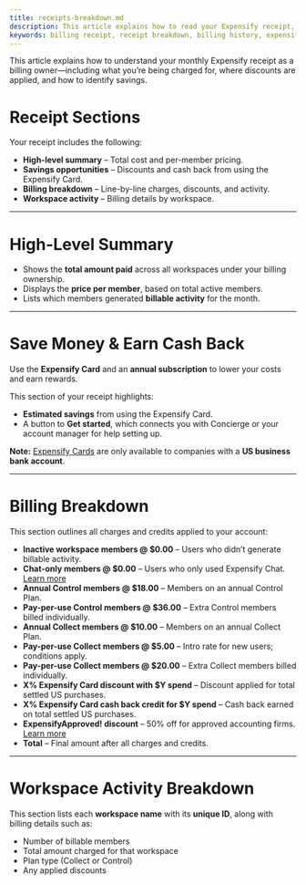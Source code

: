 ```yaml
---
title: receipts-breakdown.md
description: This article explains how to read your Expensify receipt, including billing charges, discounts, and activity by workspace.
keywords: billing receipt, receipt breakdown, billing history, expensify invoice, billing owner, discounts, expensify card, activity breakdown
---
```

<div id="expensify-classic" markdown="1">

This article explains how to understand your monthly Expensify receipt as a billing owner—including what you’re being charged for, where discounts are applied, and how to identify savings.

# Receipt Sections

Your receipt includes the following:

- **High-level summary** – Total cost and per-member pricing.
- **Savings opportunities** – Discounts and cash back from using the Expensify Card.
- **Billing breakdown** – Line-by-line charges, discounts, and activity.
- **Workspace activity** – Billing details by workspace.

---

# High-Level Summary

- Shows the **total amount paid** across all workspaces under your billing ownership.
- Displays the **price per member**, based on total active members.
- Lists which members generated **billable activity** for the month.

---

# Save Money & Earn Cash Back

Use the **Expensify Card** and an **annual subscription** to lower your costs and earn rewards.

This section of your receipt highlights:
- **Estimated savings** from using the Expensify Card.
- A button to **Get started**, which connects you with Concierge or your account manager for help setting up.

**Note:** [Expensify Cards](https://use.expensify.com/company-credit-card) are only available to companies with a **US business bank account**.

---

# Billing Breakdown

This section outlines all charges and credits applied to your account:

- **Inactive workspace members @ $0.00** – Users who didn’t generate billable activity.
- **Chat-only members @ $0.00** – Users who only used Expensify Chat.  
  [Learn more](https://help.expensify.com/new-expensify/hubs/chat/)
- **Annual Control members @ $18.00** – Members on an annual Control Plan.
- **Pay-per-use Control members @ $36.00** – Extra Control members billed individually.
- **Annual Collect members @ $10.00** – Members on an annual Collect Plan.
- **Pay-per-use Collect members @ $5.00** – Intro rate for new users; conditions apply. 
- **Pay-per-use Collect members @ $20.00** – Extra Collect members billed individually.
- **X% Expensify Card discount with $Y spend** – Discount applied for total settled US purchases.  
- **X% Expensify Card cash back credit for $Y spend** – Cash back earned on total settled US purchases.  
- **ExpensifyApproved! discount** – 50% off for approved accounting firms.  
  [Learn more](https://use.expensify.com/accountants-program)
- **Total** – Final amount after all charges and credits.

---

# Workspace Activity Breakdown

This section lists each **workspace name** with its **unique ID**, along with billing details such as:

- Number of billable members
- Total amount charged for that workspace
- Plan type (Collect or Control)
- Any applied discounts

</div>
